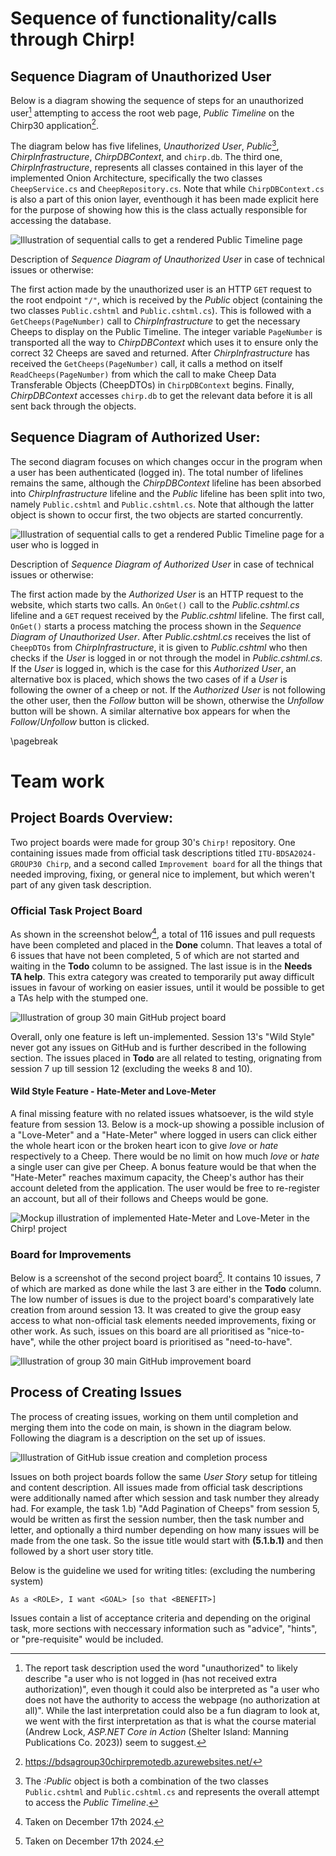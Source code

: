 # Sequence of functionality/calls through Chirp!

## Sequence Diagram of Unauthorized User

Below is a diagram showing the sequence of steps for an unauthorized user[^userStatus] attempting to access the root web page, *Public Timeline* on the Chirp30 application[^chirpLink]. 

The diagram below has five lifelines, *Unauthorized User*, *Public*[^publicTimeline], *ChirpInfrastructure*, *ChirpDBContext*, and `chirp.db`. The third one, *ChirpInfrastructure*, represents all classes contained in this layer of the implemented Onion Architecture, specifically the two classes `CheepService.cs` and `CheepRepository.cs`. Note that while `ChirpDBContext.cs` is also a part of this onion layer, eventhough it has been made explicit here for the purpose of showing how this is the class actually responsible for accessing the database.

![Illustration of sequential calls to get a rendered *Public Timeline* page](../docs/images/BDSA-sequence-diagramUnauthorized.png)

[^chirpLink]: https://bdsagroup30chirpremotedb.azurewebsites.net/

[^publicTimeline]: The *:Public* object is both a combination of the two classes `Public.cshtml` and `Public.cshtml.cs` and represents the overall attempt to access the *Public Timeline*.

Description of *Sequence Diagram of Unauthorized User* in case of technical issues or otherwise:

The first action made by the unauthorized user is an HTTP `GET` request to the root endpoint `"/"`, which is received by the *Public* object (containing the two classes `Public.cshtml` and `Public.cshtml.cs`). This is followed with a `GetCheeps(PageNumber)` call to *ChirpInfrastructure* to get the necessary Cheeps to display on the Public Timeline. The integer variable `PageNumber` is transported all the way to *ChirpDBContext* which uses it to ensure only the correct 32 Cheeps are saved and returned. After *ChirpInfrastructure* has received the `GetCheeps(PageNumber)` call, it calls a method on itself `ReadCheeps(PageNumber)` from which the call to make Cheep Data Transferable Objects (CheepDTOs) in `ChirpDBContext` begins. Finally, *ChirpDBContext* accesses `chirp.db` to get the relevant data before it is all sent back through the objects. 

[^userStatus]: The report task description used the word "unauthorized" to likely describe "a user who is not logged in (has not received extra authorization)", even though it could also be interpreted as "a user who does not have the authority to access the webpage (no authorization at all)". While the last interpretation could also be a fun diagram to look at, we went with the first interpretation as that is what the course material (Andrew Lock, *ASP.NET Core in Action* (Shelter Island: Manning Publications Co. 2023)) seem to suggest. 

## Sequence Diagram of Authorized User:
The second diagram focuses on which changes occur in the program when a user has been authenticated (logged in). The total number of lifelines remains the same, although the *ChirpDBContext* lifeline has been absorbed into *ChirpInfrastructure* lifeline and the *Public* lifeline has been split into two, namely `Public.cshtml` and `Public.cshtml.cs`. Note that although the latter object is shown to occur first, the two objects are started concurrently. 

![Illustration of sequential calls to get a rendered Public Timeline page for a user who is logged in](../docs/images/BDSA-sequence-diagramAuthorized.png)

Description of *Sequence Diagram of Authorized User* in case of technical issues or otherwise:

The first action made by the *Authorized User* is an HTTP request to the website, which starts two calls. An `OnGet()` call to the *Public.cshtml.cs* lifeline and a `GET` request received by the *Public.cshtml* lifeline. The first call, `OnGet()` starts a process matching the process shown in the *Sequence Diagram of Unauthorized User*. After *Public.cshtml.cs* receives the list of `CheepDTOs` from *ChirpInfrastructure*, it is given to *Public.cshtml* who then checks if the *User* is logged in or not through the model in *Public.cshtml.cs*. If the *User* is logged in, which is the case for this *Authorized User*, an alternative box is placed, which shows the two cases of if a *User* is following the owner of a cheep or not. If the *Authorized User* is not following the other user, then the *Follow* button will be shown, otherwise the *Unfollow* button will be shown. A similar alternative box appears for when the *Follow*/*Unfollow* button is clicked.

\pagebreak

# Team work

## Project Boards Overview:

Two project boards were made for group 30's `Chirp!` repository. One containing issues made from official task descriptions titled `ITU-BDSA2024-GROUP30 Chirp`, and a second called `Improvement board` for all the things that needed improving, fixing, or general nice to implement, but which weren't part of any given task description. 

### Official Task Project Board

As shown in the screenshot below[^projectBoardDate], a total of 116 issues and pull requests have been completed and placed in the **Done** column. That leaves a total of 6 issues that have not been completed, 5 of which are not started and waiting in the **Todo** column to be assigned. The last issue is in the **Needs TA help**. This extra category was created to temporarily put away difficult issues in favour of working on easier issues, until it would be possible to get a TAs help with the stumped one.

![Illustration of group 30 main GitHub project board](../docs/images/BDSA-mainProjectBoard.png)


Overall, only one feature is left un-implemented. Session 13's "Wild Style" never got any issues on GitHub and is further described in the following section. The issues placed in **Todo** are all related to testing, orignating from session 7 up till session 12 (excluding the weeks 8 and 10).

[^projectBoardDate]: Taken on December 17th 2024.

#### Wild Style Feature - Hate-Meter and Love-Meter

A final missing feature with no related issues whatsoever, is the wild style feature from session 13. Below is a mock-up showing a possible inclusion of a "Love-Meter" and a "Hate-Meter" where logged in users can click either the whole heart icon or the broken heart icon to give *love* or *hate* respectively to a Cheep. There would be no limit on how much *love* or *hate* a single user can give per Cheep. A bonus feature would be that when the "Hate-Meter" reaches maximum capacity, the Cheep's author has their account deleted from the application. The user would be free to re-register an account, but all of their follows and Cheeps would be gone.

![Mockup illustration of implemented Hate-Meter and Love-Meter in the _Chirp!_ project](../docs/images/BDSA-mockUpHateLoveMeter.png)

### Board for Improvements

Below is a screenshot of the second project board[^improvementDate]. It contains 10 issues, 7 of which are marked as done while the last 3 are either in the **Todo** column. The low number of issues is due to the project board's comparatively late creation from around session 13. It was created to give the group easy access to what non-official task elements needed improvements, fixing or other work. As such, issues on this board are all prioritised as "nice-to-have", while the other project board is prioritised as "need-to-have".

![Illustration of group 30 main GitHub improvement board](../docs/images/BDSA-improvementBoard.png)


[^improvementDate]: Taken on December 17th 2024.

## Process of Creating Issues 

The process of creating issues, working on them until completion and merging them into the code on main, is shown in the diagram below. Following the diagram is a description on the set up of issues. 

![Illustration of GitHub issue creation and completion process](../docs/images/BDSA-TeamWork-diagram.png)


Issues on both project boards follow the same *User Story* setup for titleing and content description. All issues made from official task descriptions were additionally named after which session and task number they already had. For example, the task 1.b) "Add Pagination of Cheeps" from session 5, would be written as first the session number, then the task number and letter, and optionally a third number depending on how many issues will be made from the one task. So the issue title would start with **(5.1.b.1)** and then followed by a short user story title. 

Below is the guideline we used for writing titles: (excluding the numbering system) 

    As a <ROLE>, I want <GOAL> [so that <BENEFIT>]

Issues contain a list of acceptance criteria and depending on the original task, more sections with neccessary information such as "advice", "hints", or "pre-requisite" would be included.
